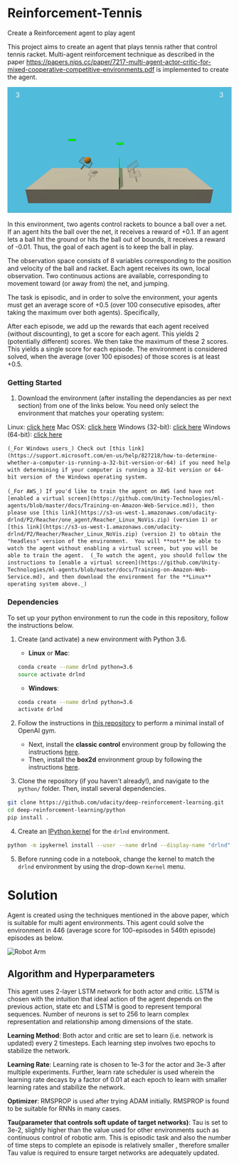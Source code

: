 # Reinforcement-Tennis
Create a Reinforcement agent to play agent

This project aims to create an agent that plays tennis rather that control tennis racket. Multi-agent reinforcement technique as described in the paper https://papers.nips.cc/paper/7217-multi-agent-actor-critic-for-mixed-cooperative-competitive-environments.pdf is implemented to create the agent. 

![Robot Arm](https://github.com/amithmp/Reinforcement-Learning-Tennis/blob/master/tennis.gif)


In this environment, two agents control rackets to bounce a ball over a net. If an agent hits the ball over the net, it receives a reward of +0.1. If an agent lets a ball hit the ground or hits the ball out of bounds, it receives a reward of -0.01. Thus, the goal of each agent is to keep the ball in play.

The observation space consists of 8 variables corresponding to the position and velocity of the ball and racket. Each agent receives its own, local observation. Two continuous actions are available, corresponding to movement toward (or away from) the net, and jumping.

The task is episodic, and in order to solve the environment, your agents must get an average score of +0.5 (over 100 consecutive episodes, after taking the maximum over both agents). Specifically,

After each episode, we add up the rewards that each agent received (without discounting), to get a score for each agent. This yields 2 (potentially different) scores. We then take the maximum of these 2 scores. This yields a single score for each episode. The environment is considered solved, when the average (over 100 episodes) of those scores is at least +0.5.


### Getting Started

1. Download the environment (after installing the dependancies as per next section) from one of the links below.  You need only select the environment that matches your operating system:

Linux: [click here](https://s3-us-west-1.amazonaws.com/udacity-drlnd/P3/Tennis/Tennis_Linux.zip)
Mac OSX: [click here](https://s3-us-west-1.amazonaws.com/udacity-drlnd/P3/Tennis/Tennis.app.zip)
Windows (32-bit): [click here](https://s3-us-west-1.amazonaws.com/udacity-drlnd/P3/Tennis/Tennis_Windows_x86.zip)
Windows (64-bit): [click here](https://s3-us-west-1.amazonaws.com/udacity-drlnd/P3/Tennis/Tennis_Windows_x86_64.zip)


    (_For Windows users_) Check out [this link](https://support.microsoft.com/en-us/help/827218/how-to-determine-whether-a-computer-is-running-a-32-bit-version-or-64) if you need help with determining if your computer is running a 32-bit version or 64-bit version of the Windows operating system.

    (_For AWS_) If you'd like to train the agent on AWS (and have not [enabled a virtual screen](https://github.com/Unity-Technologies/ml-agents/blob/master/docs/Training-on-Amazon-Web-Service.md)), then please use [this link](https://s3-us-west-1.amazonaws.com/udacity-drlnd/P2/Reacher/one_agent/Reacher_Linux_NoVis.zip) (version 1) or [this link](https://s3-us-west-1.amazonaws.com/udacity-drlnd/P2/Reacher/Reacher_Linux_NoVis.zip) (version 2) to obtain the "headless" version of the environment.  You will **not** be able to watch the agent without enabling a virtual screen, but you will be able to train the agent.  (_To watch the agent, you should follow the instructions to [enable a virtual screen](https://github.com/Unity-Technologies/ml-agents/blob/master/docs/Training-on-Amazon-Web-Service.md), and then download the environment for the **Linux** operating system above._)

### Dependencies

To set up your python environment to run the code in this repository, follow the instructions below.

1. Create (and activate) a new environment with Python 3.6.

	- __Linux__ or __Mac__: 
	```bash
	conda create --name drlnd python=3.6
	source activate drlnd
	```
	- __Windows__: 
	```bash
	conda create --name drlnd python=3.6 
	activate drlnd
	```
	
2. Follow the instructions in [this repository](https://github.com/openai/gym) to perform a minimal install of OpenAI gym.  
	- Next, install the **classic control** environment group by following the instructions [here](https://github.com/openai/gym#classic-control).
	- Then, install the **box2d** environment group by following the instructions [here](https://github.com/openai/gym#box2d).
	
3. Clone the repository (if you haven't already!), and navigate to the `python/` folder.  Then, install several dependencies.
```bash
git clone https://github.com/udacity/deep-reinforcement-learning.git
cd deep-reinforcement-learning/python
pip install .
```

4. Create an [IPython kernel](http://ipython.readthedocs.io/en/stable/install/kernel_install.html) for the `drlnd` environment.  
```bash
python -m ipykernel install --user --name drlnd --display-name "drlnd"
```

5. Before running code in a notebook, change the kernel to match the `drlnd` environment by using the drop-down `Kernel` menu. 


# Solution 


Agent is created using the techniques mentioned in the above paper, which is suitable for multi agent environments. This agent could solve the environment in 446 (average score for 100-episodes in 546th episode) episodes as below.

![Robot Arm](https://github.com/amithmp/Reinforcement-Learning-Tennis/blob/master/result_chart.jpg)

## Algorithm and Hyperparameters

This agent uses 2-layer LSTM network for both actor and critic. LSTM is chosen with the intuition that ideal action of the agent depends on the previous action, state etc and LSTM is good to represent temporal sequences. Number of neurons is set to 256 to learn complex representation and relationship among dimensions of the state. 

**Learning Method**: Both actor and critic are set to learn (i.e. network is updated) every 2 timesteps. Each learning step involves two epochs to stabilize the network.

**Learning Rate**: Learning rate is chosen to 1e-3 for the actor and 3e-3 after multiple experiments. Further, learn rate scheduler is used wherein the learning rate decays by a factor of 0.01 at each epoch to learn with smaller learning rates and stabilize the network.

**Optimizer**: RMSPROP is used after trying ADAM initially. RMSPROP is found to be suitable for RNNs in many cases.

**Tau(parameter that controls soft update of target networks)**: Tau is set to 3e-2, slightly higher than the value used for other environments such as continuous control of robotic arm. This is episodic task and also the number of time steps to complete an episode is relatively smaller , therefore smaller Tau value is required to ensure target networks are adequately updated. 
